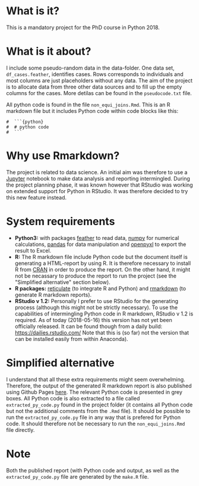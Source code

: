 # What is it?

This is a mandatory project for the PhD course in Python 2018.

# What is it about?

I include some pseudo-random data in the data-folder.
One data set, `df_cases.feather`, identifies cases. Rows corresponds to individuals and most columns are just placeholders without any data.
The aim of the project is to allocate data from three other data sources and to fill up the empty columns for the cases. 
More detilas can be found in the `pseudocode.txt` file. 

All python code is found in the file `non_equi_joins.Rmd`. This is an R markdown file but it includes Python code within code blocks like this:

```
#  ```{python}
#  # python code
#  ```
```

# Why use Rmarkdown?

The project is related to data science. An initial aim was therefore to use a [Jupyter](http://jupyter.org/) notebook to make data analysis and reporting intermingled.
During the project planning phase, it was known however that RStudio was working on extended support for Python in RStudio. It was therefore decided to try this new feature instead. 


# System requirements

* **Python3:** with packages [feather](https://github.com/wesm/feather) to read data, [numpy](http://www.numpy.org/) for numerical calculations, [pandas](https://pandas.pydata.org/) for data manipulation and [openpyxl](https://openpyxl.readthedocs.io/en/stable/) to export the result to Excel.
* **R:** The R markdown file include Python code but the document itself is generating a HTML-report by using R.
It is therefore necessary to install R from [CRAN](https://cloud.r-project.org/) in order to produce the report. On the other hand, it might not be necassary to produce the report to run the project (see the "Simplified alternative" section below).
* **R packages:** [reticulate](https://rstudio.github.io/reticulate/) (to integrate R and Python) and [rmarkdown](https://rmarkdown.rstudio.com/) (to generate R markdown reports). 
* **RStudio v 1.2:** Personally I prefer to use RStudio for the generating process (although this might not be strictly necessary).
To use the capabilities of intermingling Python code in R markdown, RStudio v 1.2 is required.
As of today (2018-05-16) this version has not yet been officially released.
It can be found though from a daily build: https://dailies.rstudio.com/
Note that this is (so far) not the version that can be installed easily from within Anaconda).


# Simplified alternative

I understand that all these extra requirements might seem overwhelming. Therefore, the output of the generated R markdown report is also published using Github Pages [here](https://eribul.github.io/course_projrct/). The relevant Python code is presented in grey boxes. All Python code is also extracted to a file called `extracted_py_code.py` found in the project folder (it contains all Python code but not the additional comments from the `.Rmd` file). It should be possible to run the `extracted_py_code.py` file in any way that is prefered for Python code. It should therefore not be necessary to run the `non_equi_joins.Rmd` file directly. 

# Note

Both the published report (with Python code and output, as well as the `extracted_py_code.py` file are generated by the `make.R` file.
